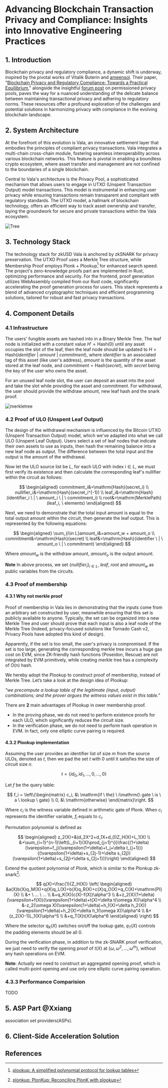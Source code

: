 # Advancing Blockchain Transaction Privacy and Compliance: Insights into Innovative Engineering Practices

## 1. Introduction

Blockchain privacy and regulatory compliance, a dynamic shift is underway, inspired by the pivotal works of Vitalik Buterin and [ameensol](https://ethresear.ch/u/ameensol). Their paper, "[Blockchain Privacy and Regulatory Compliance: Towards a Practical Equilibrium](https://papers.ssrn.com/sol3/papers.cfm?abstract_id=4563364)," alongside the insightful [forum post](https://ethresear.ch/t/permissioned-privacy-pools/13572) on permissioned privacy pools, paves the way for a nuanced understanding of the delicate balance between maintaining transactional privacy and adhering to regulatory norms. These resources offer a profound exploration of the challenges and potential solutions in harmonizing privacy with compliance in the evolving blockchain landscape.

## 2. System Architecture

At the forefront of this evolution is Vala, an innovative settlement layer that embodies the principles of compliant privacy transactions. Vala integrates a multi-chain cross-chain module, fostering seamless interoperability across various blockchain networks. This feature is pivotal in enabling a boundless crypto ecosystem, where asset transfer and management are not confined to the boundaries of a single blockchain.

Central to Vala's architecture is the Privacy Pool, a sophisticated mechanism that allows users to engage in UTXO (Unspent Transaction Output) model transactions. This model is instrumental in enhancing user privacy while ensuring transactions remain transparent and compliant with regulatory standards. The UTXO model, a hallmark of blockchain technology, offers an efficient way to track asset ownership and transfer, laying the groundwork for secure and private transactions within the Vala ecosystem.

![Tree](./tree.jpeg)

## 3. Technology Stack

The technology stack for zkUSD Vala is anchored by zkSNARK for privacy preservation. The UTXO Proof uses a Merkle Tree structure, while Membership Proof employs Plonk + Plookup[^1] for enhanced search speed. The project's zero-knowledge proofs part are implemented in Rust, optimizing performance and security. For the frontend, proof generation utilizes WebAssembly  compiled from our Rust code, significantly accelerating the proof generation process for users. This stack represents a blend of advanced cryptographic techniques and efficient programming solutions, tailored for robust and fast privacy transactions.


## 4. Component Details

### 4.1 Infrastructure

The users' fungible assets are hashed into in a Binary Merkle Tree. The leaf node is initialized with a constant value $H'=\mathrm{Hash}(0)$ until any asset occupies the slot of the leaf, then the leaf node should be updated to $H=\mathrm{Hash}(identifier \ | \ amount \ | \ commitment)$, where $identifier$ is an associated tag of this asset (like user's address), $amount$ is the quantity of the asset stored at the leaf node, and $commitment = \mathrm{Hash}(secret)$, with $secret$ being the key of the user who owns the asset.

For an unused leaf node slot, the user can deposit an asset into the pool and take the slot while providing the asset and commitment. For withdrawal, the user should provide the withdraw amount, new leaf hash and the snark proof.

![merkletree](./merkletree.svg)

### 4.2 Proof of ULO (Unspent Leaf Output)

The design of the withdrawal mechanism is influenced by the Bitcoin UTXO (Unspent Transaction Output) model, which we've adapted into what we call ULO (Unspent Leaf Output). Users select a set of leaf nodes that indicate their own assets to use as inputs, then hash the remaining balance into a new leaf node as output. The difference between the total input and the output is the amount of the withdrawal.

Now let the ULO source list be $L$, for each ULO with index $i\in L$, we must first verify its existence and then calculate the corresponding leaf's nullifier within the circuit as follows:

$$
\begin{aligned}
commitment_i&=\mathrm{Hash}(secret_i)
\\
nullifier_i&=\mathrm{Hash}(secret_i^{-1})
\\
leaf_i&=\mathrm{Hash}(identifier_i \ | \ amount_i \ | \ commitment_i)
\\
root&=\mathrm{MerklePath}(leaf_i, \ elements)
\end{aligned}
$$

Next, we need to demonstrate that the total input amount is equal to the total output amount within the circuit, then generate the leaf output. This is represented by the following equations:

$$
\begin{aligned}
\sum_{i\in L}amount_i&=amount_w + amount_o
\\
commitment&=\mathrm{Hash}(secret)
\\
leaf&=\mathrm{Hash}(identifier \ | \ amount_o \ | \ commitment)
\end{aligned}
$$

Where $amount_w$ is the withdraw amount, $amount_o$ is the output amount.

**Note**
In above process, we set $\{nullifier_i\}_{i\in L}$, $leaf$, $root$ and $amount_w$ as public variables from the circuits.

### 4.3 Proof of membership

#### 4.3.1 Why not merkle proof

Proof of membership in Vala lies in demonstrating that the inputs come from an arbitrary set constructed by user, meanwhile ensuring that this set is publicly available to anyone. Typically, the set can be organized into a new Merkle Tree and user should prove that each input is also a leaf node of the Merkle Tree (Indeed, privacy-focused solutions like Tornado Cash v2, Privacy Pools have adopted this kind of design).

Apparently, if the set is too small, the user's privacy is compromised. If the set is too large, generating the corresponding merkle tree incurs a huge gas cost on EVM, since ZK-friendly hash functions (Poseidon, Rescue) are not integrated by EVM primitively, while creating merkle tree has a complexity of O(n) hash.

We hereby adopt the Plookup to construct proof of membership, instead of Merkle Tree. Let’s take a look at the design idea of Plookup:

*"we precompute a lookup table of the legitimate (input, output) combinations; and the prover argues the witness values exist in this table."*

There are **2** main advantages of Plookup in ower membership proof.
- In the proving phase, we do not need to perform existence proofs for each ULO, which significantly reduces the circuit size.
- In the verification phase, we do not need to perform hash operation in EVM. In fact, only one elliptic curve pairing is required.

#### 4.3.2 Plookup implementation

Assuming the user provides an identifier list of size $m$ from the source ULOs, denoted as $t$, then we pad the set $t$ with 0 until it satisfies the size of circuit size $n$.

$$
t=\{id_0,id_1,...,0,...,0\}
$$

Let $f$ be the query table:

$$
f_i =
\left\{\begin{matrix}
c_i, &\ \mathrm{if \ the} \ i\mathrm{\ gate \ is \ a \ lookup \ gate}
\\
0, &\ \mathrm{otherwise}
\end{matrix}\right.
$$

Where $c_i$ is the witness variable defined in arithmetic gate of Plonk. When $c_i$ represents the identifier variable, $f_i$ equals to $c_i$.

Permutation polynomial is defined as

$$
\begin{aligned}
z_2(X)=&(d_2X^2+d_1X+d_0)Z_H(X)+L_1(X)
\\
&+\sum_{i=1}^{n-1}\left(L_{i+1}(X)\prod_{j=1}^{i}\frac{(1+\delta)(\varepsilon+f_j)(\varepsilon(1+\delta)+t_j+\delta t_{j+1})}{(\varepsilon(1+\delta)+s_{2j-1}+\delta s_{2j})(\varepsilon(1+\delta)+s_{2j}+\delta s_{2j+1})}\right)
\end{aligned}
$$

Extend the quotient polynomial of Plonk, which is similar to the Plonkup zk-snark[^2]:

$$
q(X)=\frac{1}{Z_H(X)}
\left(
\begin{aligned}
&a(X)b(X)q_M(X)+q(X)q_L(X)+b(X)q_R(X)+c(X)q_O(X)+q_C(X)+\mathrm{PI}(X)
\\
&+ \ ... \ ...
\\
&+q_K(X)(c(X)-f(X))\alpha^3
\\
&+z_2(X)(1+\delta)(\varepsilon+f(X))(\varepsilon(1+\delta)+t(X)+\delta t(\omega X))\alpha^4
\\
&-z_2(\omega X)(\varepsilon(1+\delta)+h_1(X)+\delta h_2(X))(\varepsilon(1+\delta)+h_2(X)+\delta h_1(\omega X))\alpha^4
\\
&+(z_2(X)-1)L_1(X)\alpha^5
\\
&+q_T(X)t(X)\alpha^6
\end{aligned}
\right)
$$

Where the selector $q_K(X)$ switches on/off the lookup gate, $q_T(X)$ controls the padding elements should be all 0.

During the verification phase, in addition to the zk-SNARK proof verification, we just need to verify the opening proof of $t(X)$ at $\{\omega, \omega^2, ..., \omega^m\}$, without any hash operations on EVM.

**Note**: 
Actually we need to construct an aggregated opening proof, which is called multi-point opening and use only one elliptic curve pairing operation.

### 4.3.3 Performance Comparision

TODO

## 5. ASP Part @Xxiang

association set providers(ASPs).

## 6. Client-Side Acceleration Solution


## References

[^1]:[plookup: A simplified polynomial protocol for lookup tables](https://eprint.iacr.org/2020/315.pdf)
[^2]:[plonkup: PlonKup: Reconciling PlonK with plookup](https://eprint.iacr.org/2022/086)
